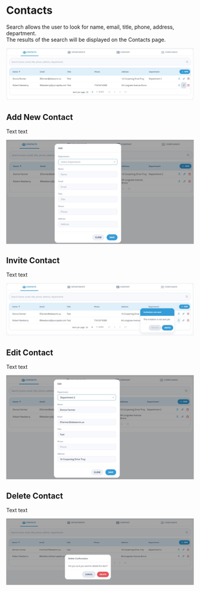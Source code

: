 # Contacts

Search allows the user to look for name, email, title, phone, address, department.  
The results of the search will be displayed on the Contacts page.

![Contacts](/images/contacts1.jpg)

## Add New Contact

Text text

![Add Contact](/images/contacts2.jpg)

## Invite Contact

Text text

![Edit Contact](/images/contacts4.jpg)

## Edit Contact

Text text

![Edit Contact](/images/contacts3.jpg)

## Delete Contact

Text text

![Delete Contact](/images/contacts5.jpg)
